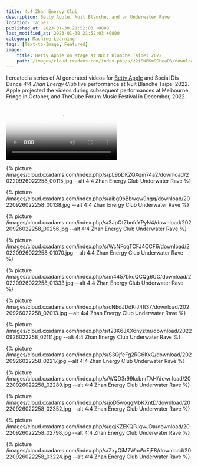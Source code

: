 ```yaml
---
title: 4:4 Zhan Energy Club
description: Betty Apple, Nuit Blanche, and an Underwater Rave
location: Taipei
published_at: 2023-01-30 21:52:03 +0800
last_modified_at: 2023-01-30 21:52:03 +0800
category: Machine Learning
tags: [Text-to-Image, Featured]
image:
    title: Betty Apple on stage at Nuit Blanche Taipei 2022
    path: /images/cloud.cxadams.com/index.php/s/z2iSNEKm9GHeaD3/download/20221002-0213_Taipei_NuitBlanche_L1008376-0.jpg
---
```


I created a series of AI generated videos for [Betty Apple] and Social Dis Dance
*4:4 Zhan Energy Club* live performance at Nuit Blanche Taipei 2022. Apple
projected the videos during subsequent performances at Melbourne Fringe in
October, and TheCube Forum Music Festival in December, 2022.

<p>
    <video
    controls
    preload="metadata"
    src="/videos/cloud.cxadams.com/index.php/s/KTPqGnasDXxGCtT/download/Zhan-Energy-Club_20220926022258_clip.mp4"
    type="video/mp4"
    poster="{% picture meta /images/cloud.cxadams.com/index.php/s/3JpQtZbnfcYPyN4/download/20220926022258_00256.jpg %}"
    ></video>
</p>

{% picture /images/cloud.cxadams.com/index.php/s/pL9bDKZQXqm74a2/download/20220926022258_00115.jpg --alt 4:4 Zhan Energy Club Underwater Rave %}

{% picture /images/cloud.cxadams.com/index.php/s/aibg9oBbwqw9ngq/download/20220926022258_00138.jpg --alt 4:4 Zhan Energy Club Underwater Rave %}

{% picture /images/cloud.cxadams.com/index.php/s/3JpQtZbnfcYPyN4/download/20220926022258_00256.jpg --alt 4:4 Zhan Energy Club Underwater Rave %}

{% picture /images/cloud.cxadams.com/index.php/s/WcNFoqTCFJ4CCF6/download/20220926022258_01070.jpg --alt 4:4 Zhan Energy Club Underwater Rave %}

{% picture /images/cloud.cxadams.com/index.php/s/m4457bkqQCQg6CC/download/20220926022258_01333.jpg --alt 4:4 Zhan Energy Club Underwater Rave %}

{% picture /images/cloud.cxadams.com/index.php/s/cNEdJDdKiJ4ft37/download/20220926022258_02013.jpg --alt 4:4 Zhan Energy Club Underwater Rave %}

{% picture /images/cloud.cxadams.com/index.php/s/t23K6JXX6nyztnr/download/20220926022258_02111.jpg --alt 4:4 Zhan Energy Club Underwater Rave %}

{% picture /images/cloud.cxadams.com/index.php/s/S3QjfeFg2RC6KxQ/download/20220926022258_02217.jpg --alt 4:4 Zhan Energy Club Underwater Rave %}

{% picture /images/cloud.cxadams.com/index.php/s/WQD3r99kcbnrTAH/download/20220926022258_02289.jpg --alt 4:4 Zhan Energy Club Underwater Rave %}

{% picture /images/cloud.cxadams.com/index.php/s/joD5woqgMbKXntD/download/20220926022258_02352.jpg --alt 4:4 Zhan Energy Club Underwater Rave %}

{% picture /images/cloud.cxadams.com/index.php/s/gqjKZEKQPJqwJDa/download/20220926022258_02798.jpg --alt 4:4 Zhan Energy Club Underwater Rave %}

{% picture /images/cloud.cxadams.com/index.php/s/ZxyQiM7WmWrEjF8/download/20220926022258_03224.jpg --alt 4:4 Zhan Energy Club Underwater Rave %}

[Betty Apple]: https://bettyapple.art/
